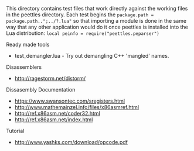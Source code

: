 This directory contains test files that work directly against the working files in the peettles directory.  Each test begins the ```package.path = package.path..";../?.lua"``` so that importing a module is done in the same way that any other application would do it once peettles is installed into the Lua distribution: 
```local peinfo = require("peettles.peparser")```

Ready made tools

* test_demangler.lua - Try out demangling C++ 'mangled' names.


Disassemblers

* http://ragestorm.net/distorm/

Dissasembly Documentation

* https://www.swansontec.com/sregisters.html
* http://www.mathemainzel.info/files/x86asmref.html
* http://ref.x86asm.net/coder32.html
* http://ref.x86asm.net/index.html

Tutorial 

* http://www.yashks.com/download/opcode.pdf